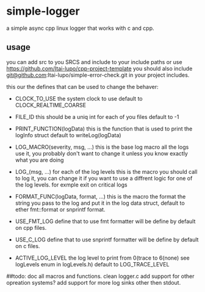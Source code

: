 # simple-logger
a simple async cpp linux logger that works with c and cpp.

## usage
you can add src to you SRCS and include to your include paths or use https://github.com/Itai-lupo/cpp-project-template
you should also include git@github.com:Itai-lupo/simple-error-check.git in your project includes.

this our the defines that can be used to change the behaver:


- CLOCK_TO_USE
    the system clock to use default to CLOCK_REALTIME_COARSE

- FILE_ID 
    this should be a uniq int for each of you files default to -1

- PRINT_FUNCTION(logData) 
    this is the function that is used to print the logInfo struct default to writeLog(logData)


- LOG_MACRO(severity, msg, ...) 
    this is the base log macro all the logs use it, you probably don't want to change it unless you know exactly what you are doing

- LOG_<level>(msg, ...)
    for each of the log levels this is the macro you should call to log it, 
    you can change it if you want to use a diffrent logic for one of the log levels.
    for exmple exit on critical logs

- FORMAT_FUNC(logData, format, ...) 
    this is the macro the format the string you pass to the log and put it in the log data struct,
    default to ether fmt::format or snprintf format.
- USE_FMT_LOG
    define that to use fmt formatter will be define by default on cpp files.
- USE_C_LOG
    define that to use snprintf formatter will be define by default on c files.

- ACTIVE_LOG_LEVEL
    the log level to print from 0(trace to 6(none) see logLevels enum in logLevels.h) default to LOG_TRACE_LEVEL


##todo:
doc all macros and functions.
clean logger.c
add support for other opreation systems?
add support for more log sinks other then stdout.
